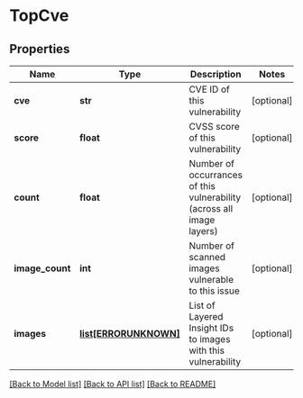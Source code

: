 # TopCve

## Properties
Name | Type | Description | Notes
------------ | ------------- | ------------- | -------------
**cve** | **str** | CVE ID of this vulnerability | [optional] 
**score** | **float** | CVSS score of this vulnerability | [optional] 
**count** | **float** | Number of occurrances of this vulnerability (across all image layers) | [optional] 
**image_count** | **int** | Number of scanned images vulnerable to this issue | [optional] 
**images** | [**list[ERRORUNKNOWN]**](.md) | List of Layered Insight IDs to images with this vulnerability | [optional] 

[[Back to Model list]](../README.md#documentation-for-models) [[Back to API list]](../README.md#documentation-for-api-endpoints) [[Back to README]](../README.md)


